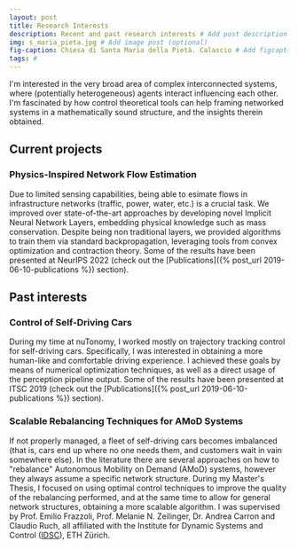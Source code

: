 ```yaml
---
layout: post
title: Research Interests
description: Recent and past research interests # Add post description
img: s_maria_pieta.jpg # Add image post (optional)
fig-caption: Chiesa di Santa Maria della Pietà. Calascio # Add figcaption (optional)
tags: #
---
```


I'm interested in the very broad area of complex interconnected systems, where (potentially heterogeneous) agents interact influencing each other.
I'm fascinated by how control theoretical tools can help framing networked systems in a mathematically sound structure, and the insights therein obtained.

## Current projects

### Physics-Inspired Network Flow Estimation

Due to limited sensing capabilities, being able to esimate flows in infrastructure networks (traffic, power, water, etc.) is a crucial task.
We improved over state-of-the-art approaches by developing novel Implicit Neural Network Layers, embedding physical knowledge such as mass conservation.
Despite being non traditional layers, we provided algorithms to train them via standard backpropagation, leveraging tools from convex optimization and contraction theory.
Some of the results have been presented at NeurIPS 2022 (check out the [Publications]({% post_url 2019-06-10-publications %}) section).

## Past interests

### Control of Self-Driving Cars

During my time at nuTonomy, I worked mostly on trajectory tracking control for self-driving cars.
Specifically, I was interested in obtaining a more human-like and comfortable driving experience.
I achieved these goals by means of numerical optimization techniques, as well as a direct usage of the perception pipeline output.
Some of the results have been presented at ITSC 2019 (check out the [Publications]({% post_url 2019-06-10-publications %}) section).


### Scalable Rebalancing Techniques for AMoD Systems

If not properly managed, a fleet of self-driving cars becomes imbalanced (that is, cars end up where no one needs them, and customers wait in vain somewhere else).
In the literature there are several approaches on how to "rebalance" Autonomous Mobility on Demand (AMoD) systems, however they always assume a specific network structure.
During my Master's Thesis, I focused on using optimal control techniques to improve the quality of the rebalancing performed, and at the same time to allow for general network structures, obtaining a more scalable algorithm.
I was supervised by Prof. Emilio Frazzoli, Prof. Melanie N. Zeilinger, Dr. Andrea Carron and Claudio Ruch, all affiliated with the Institute for Dynamic Systems and Control ([IDSC](https://idsc.ethz.ch)), ETH Zürich.
